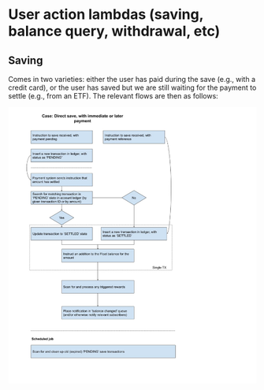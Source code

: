 # User action lambdas (saving, balance query, withdrawal, etc)

## Saving

Comes in two varieties: either the user has paid during the save (e.g., with a credit card), or the user has saved but we are 
still waiting for the payment to settle (e.g., from an ETF). The relevant flows are then as follows:

![Flow for user adding savings](./flows/pluto-saving-flow.jpg)
